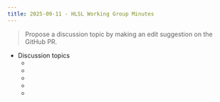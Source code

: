 ```yaml
---
title: 2025-09-11 - HLSL Working Group Minutes
---
```


> Propose a discussion topic by making an edit suggestion on the GitHub PR.

* Discussion topics
  * <placeholder topic>
  * <placeholder topic>
  * <placeholder topic>
  * <placeholder topic>
  * <placeholder topic>
